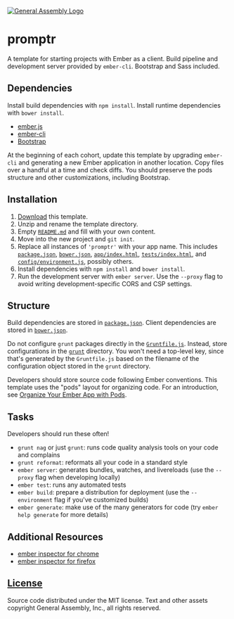 [![General Assembly Logo](https://camo.githubusercontent.com/1a91b05b8f4d44b5bbfb83abac2b0996d8e26c92/687474703a2f2f692e696d6775722e636f6d2f6b6538555354712e706e67)](https://generalassemb.ly/education/web-development-immersive)

# promptr

A template for starting projects with Ember as a client. Build pipeline and
development server provided by `ember-cli`. Bootstrap and Sass included.

## Dependencies

Install build dependencies with `npm install`. Install runtime dependencies with
`bower install`.

-   [ember.js](http://emberjs.com/)
-   [ember-cli](http://www.ember-cli.com/)
-   [Bootstrap](http://getbootstrap.com)

At the beginning of each cohort, update this template by upgrading `ember-cli`
and generating a new Ember application in another location. Copy files over a
handful at a time and check diffs. You should preserve the pods structure and
other customizations, including Bootstrap.

## Installation

1.  [Download](../../archive/master.zip) this template.
1.  Unzip and rename the template directory.
1.  Empty [`README.md`](README.md) and fill with your own content.
1.  Move into the new project and `git init`.
1.  Replace all instances of `'promptr'` with your app name. This
    includes [`package.json`](package.json), [`bower.json`](bower.json),
    [`app/index.html`](app/index.html), [`tests/index.html`](tests/index.html),
    and [`config/environment.js`](config/environment.js), possibly others.
1.  Install dependencies with `npm install` and `bower install`.
1.  Run the development server with `ember server`. Use the `--proxy` flag to
    avoid writing development-specific CORS and CSP settings.

## Structure

Build dependencies are stored in [`package.json`](package.json). Client
dependencies are stored in [`bower.json`](bower.json).

Do not configure `grunt` packages directly in the
[`Gruntfile.js`](Gruntfile.js). Instead, store configurations in the
[`grunt`](grunt) directory. You won't need a top-level key, since that's
generated by the `Gruntfile.js` based on the filename of the configuration
object stored in the `grunt` directory.

Developers should store source code following Ember conventions. This template
uses the "pods" layout for organizing code. For an introduction, see [Organize
Your Ember App with Pods](http://cball.me/organize-your-ember-app-with-pods/).

## Tasks

Developers should run these often!

-   `grunt nag` or just `grunt`: runs code quality analysis tools on your code
    and complains
-   `grunt reformat`: reformats all your code in a standard style
-   `ember server`: generates bundles, watches, and livereloads (use the
    `--proxy` flag when developing locally)
-   `ember test`: runs any automated tests
-   `ember build`: prepare a distribution for deployment (use the
    `--environment` flag if you've customized builds)
-   `ember generate`: make use of the many generators for code (try `ember help
    generate` for more details)

## Additional Resources

-   [ember inspector for chrome](https://chrome.google.com/webstore/detail/ember-inspector/bmdblncegkenkacieihfhpjfppoconhi)
-   [ember inspector for firefox](https://addons.mozilla.org/en-US/firefox/addon/ember-inspector/)

## [License](LICENSE)

Source code distributed under the MIT license. Text and other assets copyright
General Assembly, Inc., all rights reserved.
